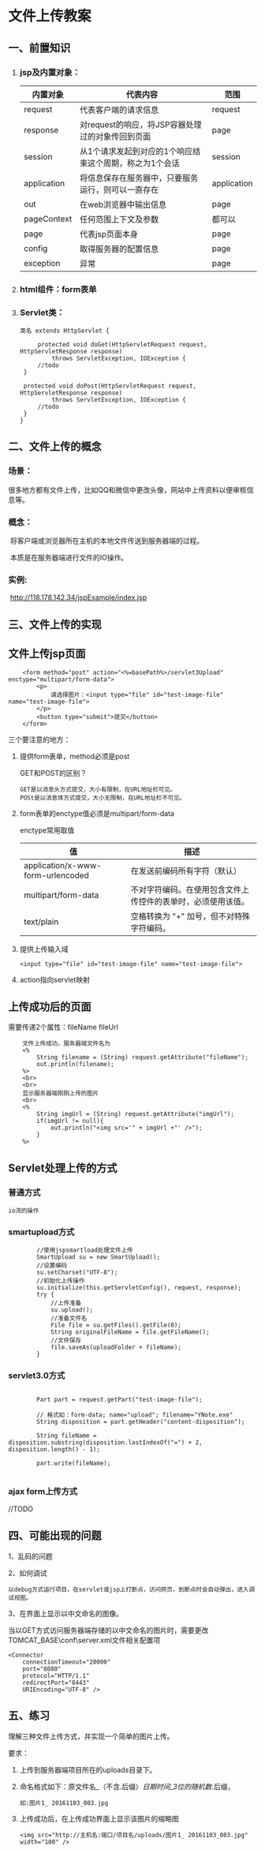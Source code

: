 #                                             文件上传教案



## 一、前置知识

1. ### jsp及内置对象：

   | 内置对象        | 代表内容                          | 范围          |
   | ----------- | ----------------------------- | ----------- |
   | request     | 代表客户端的请求信息                    | request     |
   | response    | 对request的响应，将JSP容器处理过的对象传回到页面 | page        |
   | session     | 从1个请求发起到对应的1个响应结束这个周期，称之为1个会话 | session     |
   | application | 将信息保存在服务器中，只要服务运行，则可以一直存在     | application |
   | out         | 在web浏览器中输出信息                  | page        |
   | pageContext | 任何范围上下文及参数                    | 都可以         |
   | page        | 代表jsp页面本身                     | page        |
   | config      | 取得服务器的配置信息                    | page        |
   | exception   | 异常                            | page        |

2. ### html组件：form表单

3. ### Servlet类：

   ```
   类名 extends HttpServlet {
    
    	protected void doGet(HttpServletRequest request, HttpServletResponse response)
   			throws ServletException, IOException {
   		//todo
   	}

   	protected void doPost(HttpServletRequest request, HttpServletResponse response)
   			throws ServletException, IOException {
   		//todo
   	}
   }
   ```

## 二、文件上传的概念

### 场景：

​	很多地方都有文件上传，比如QQ和微信中更改头像，网站中上传资料以便审核信息等。

### 概念：

​	将客户端或浏览器所在主机的本地文件传送到服务器端的过程。

​	本质是在服务器端进行文件的IO操作。

### 实例:

​	http://118.178.142.34/jspExample/index.jsp

## 三、文件上传的实现

## 文件上传jsp页面

```
	<form method="post" action="<%=basePath%>/servlet3Upload" enctype="multipart/form-data">
		<p>
			请选择图片：<input type="file" id="test-image-file" name="test-image-file">
		</p>
		<button type="submit">提交</button>
	</form>
```

三个要注意的地方：

1. 提供form表单，method必须是post

   GET和POST的区别？

   ```
   GET是以消息头方式提交，大小有限制，在URL地址栏可见。
   POSt是以消息体方式提交，大小无限制，在URL地址栏不可见。
   ```

2. form表单的enctype值必须是multipart/form-data

   enctype常用取值

   | 值                                 | 描述                             |
   | --------------------------------- | ------------------------------ |
   | application/x-www-form-urlencoded | 在发送前编码所有字符（默认）                 |
   | multipart/form-data               | 不对字符编码。在使用包含文件上传控件的表单时，必须使用该值。 |
   | text/plain                        | 空格转换为 "+" 加号，但不对特殊字符编码。        |

3. 提供上传输入域

   ```
   <input type="file" id="test-image-file" name="test-image-file">
   ```

4. action指向servlet映射

## 上传成功后的页面

需要传递2个属性：fileName fileUrl

```
	文件上传成功，服务器端文件名为
	<%
		String filename = (String) request.getAttribute("fileName");
		out.println(filename);
	%>
	<br>
	<br>
	显示服务器端刚刚上传的图片
	<br>
	<%
		String imgUrl = (String) request.getAttribute("imgUrl");
		if(imgUrl != null){
			out.println("<img src='" + imgUrl +"' />");
		}
	%>
```

## Servlet处理上传的方式

### 普通方式

```
io流的操作
```

### smartupload方式

```
		//使用jspsmartload处理文件上传
		SmartUpload su = new SmartUpload();
		//设置编码
		su.setCharset("UTF-8");
		//初始化上传操作
		su.initialize(this.getServletConfig(), request, response);
		try {
			//上传准备
			su.upload();
			//准备文件名
			File file = su.getFiles().getFile(0);
			String originalFileName = file.getFileName();
			//文件保存
			file.saveAs(uploadFolder + fileName);
		}
```

### servlet3.0方式

```

		Part part = request.getPart("test-image-file");
		
		// 格式如：form-data; name="upload"; filename="YNote.exe"
		String disposition = part.getHeader("content-disposition");
		
		String fileName = disposition.substring(disposition.lastIndexOf("=") + 2, disposition.length() - 1);

		part.write(fileName);
	
```

### ajax form上传方式

//TODO

## 四、可能出现的问题

1、乱码的问题

2、如何调试

```
以debug方式运行项目，在servlet或jsp上打断点，访问网页，到断点时会自动弹出，进入调试视图。
```

3、在界面上显示以中文命名的图像。

​	当以GET方式访问服务器端存储的以中文命名的图片时，需要更改TOMCAT_BASE\conf\server.xml文件相关配置项

```
<Connector 
    connectionTimeout="20000" 
    port="8080" 
    protocol="HTTP/1.1" 
    redirectPort="8443" 
    URIEncoding="UTF-8" />
```

## 五、练习

理解三种文件上传方式，并实现一个简单的图片上传。

要求：

1. 上传到服务器端项目所在的uploads目录下。

2. 命名格式如下：原文件名_（不含.后缀）_日期时间_3位的随机数_.后缀，

   ```
   如:图片1_ 20161103_003.jpg
   ```

3. 上传成功后，在上传成功界面上显示该图片的缩略图

   ```
   <img src="http://主机名:端口/项目名/uploads/图片1_ 20161103_003.jpg" width="100" />
   ```